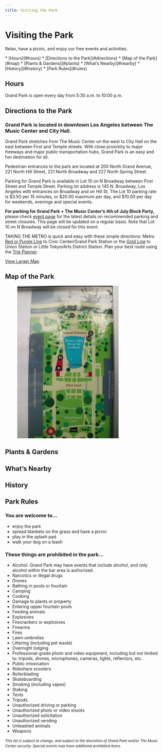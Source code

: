 ```yaml
---
title: Visiting the Park
---
```


Visiting the Park
=================

Relax, have a picnic, and enjoy our free events and activities.

<nav markdown="1">
*   [Hours](#hours)
*   [Directions to the Park](#directions)
*   [Map of the Park](#map)
*   [Plants & Gardens](#plants)
*   [What’s Nearby](#nearby)
*   [History](#history)
*   [Park Rules](#rules)
</nav>


Hours
-----

Grand Park is open every day from 5:30 a.m. to 10:00 p.m.


Directions to the Park <a id="directions"></a>
----------------------

### Grand Park is located in downtown Los Angeles between The Music Center and City Hall.

Grand Park stretches from The Music Center on the west to City Hall on the east between First and Temple streets. With close proximity to major freeways and major public transportation hubs, Grand Park is an easy and fun destination for all.

Pedestrian entrances to the park are located at 200 North Grand Avenue, 221 North Hill Street, 221 North Broadway and 227 North Spring Street.

Parking for Grand Park is available in Lot 10 on N Broadway between First Street and Temple Street. Parking lot address is 145 N. Broadway, Los Angeles with entrances on Broadway and on Hill St. The Lot 10 parking rate is $3.50 per 15 minutes, or $20.00 maximum per day, and $10.00 per day for weekends, evenings and special events.

**For parking for Grand Park + The Music Center’s 4th of July Block Party,** please check [event page](https://grandparkla.org/4thofjuly) for the latest details on recommended parking and street closures. This page will be updated on a regular basis. Note that Lot 10 on N Broadway will be closed for this event.

TAKING THE METRO is quick and easy with these simple directions: Metro [Red or Purple Line](http://media.metro.net/riding_metro/bus_overview/images/802.pdf) to Civic Center/Grand Park Station or the [Gold Line](http://media.metro.net/riding_metro/bus_overview/images/804.pdf) to Union Station or Little Tokyo/Arts District Station. Plan your best route using the [Trip Planner](http://www.metro.net/).

[View Larger Map](https://maps.google.com/maps?f=q&source=embed&hl=en&geocode=&q=200+N+Grand+Ave,+Los+Angeles,+CA&aq=0&oq=200+n+grand+ave,+los+angele&sll=37.269174,-119.306607&sspn=21.018112,47.856445&ie=UTF8&hq=&hnear=200+N+Grand+Ave,+Los+Angeles,+California+90012&t=m&z=14&ll=34.057114,-118.247622)



Map of the Park <a id="map"></a>
---------------

<figure>
  <a href="/uploads/map.jpg"><img src="/uploads/map.jpg" height="500" alt="Map of Grand Park" /></a>
</figure>


Plants & Gardens <a id="plants"></a>
----------------

What’s Nearby
-------------

History
-------

Park Rules <a id="rules"></a>
----------


### You are welcome to...

*   enjoy the park
*   spread blankets on the grass and have a picnic
*   play in the splash pad
*   walk your dog on a leash


### These things are prohibited in the park…

*   Alcohol. Grand Park may have events that include alcohol, and only alcohol within the bar area is authorized.
*   Narcotics or illegal drugs
*   Drones
*   Bathing in pools or fountain
*   Camping
*   Cooking
*   Damage to plants or property
*   Entering upper fountain pools
*   Feeding animals
*   Explosives
*   Firecrackers or explosives
*   Firearms
*   Fires
*   Lawn umbrellas
*   Littering (including pet waste)
*   Overnight lodging
*   Professional-grade photo and video equipment, including but not limited to: tripods, drones, microphones, cameras, lights, reflectors, etc.
*   Public intoxication
*   Rideshare scooters
*   Rollerblading
*   Skateboarding
*   Smoking (including vapes)
*   Staking
*   Tents
*   Tripods
*   Unauthorized driving or parking
*   Unauthorized photo or video shoots
*   Unauthorized solicitation
*   Unauthorized vending
*   Unleashed animals
*   Weapons

<small><i>This list is subject to change, and subject to the discretion of Grand Park and/or The Music Center security. Special events may have additional prohibited items.</i></small>
